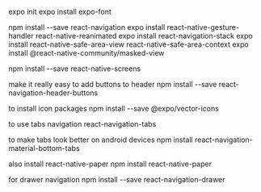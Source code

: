 expo init
expo install expo-font

npm install --save react-navigation
expo install react-native-gesture-handler react-native-reanimated
expo install react-navigation-stack
expo install react-native-safe-area-view react-native-safe-area-context
expo install @react-native-community/masked-view

npm install --save react-native-screens

make it really easy to add buttons to header
npm install --save react-navigation-header-buttons

to install icon packages
npm install --save @expo/vector-icons

to use tabs navigation
react-navigation-tabs

to make tabs look better on android devices
npm install react-navigation-material-bottom-tabs

also install react-native-paper
npm install react-native-paper

for drawer navigation
npm install --save react-navigation-drawer